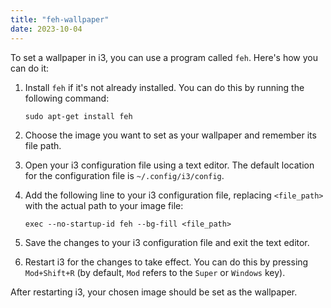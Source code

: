 ```yaml
---
title: "feh-wallpaper"
date: 2023-10-04
---
```

To set a wallpaper in i3, you can use a program called `feh`. Here's how you can do it:

1. Install `feh` if it's not already installed. You can do this by running the following command:
   ```
   sudo apt-get install feh
   ```

2. Choose the image you want to set as your wallpaper and remember its file path.

3. Open your i3 configuration file using a text editor. The default location for the configuration file is `~/.config/i3/config`.

4. Add the following line to your i3 configuration file, replacing `<file_path>` with the actual path to your image file:
   ```
   exec --no-startup-id feh --bg-fill <file_path>
   ```

5. Save the changes to your i3 configuration file and exit the text editor.

6. Restart i3 for the changes to take effect. You can do this by pressing `Mod+Shift+R` (by default, `Mod` refers to the `Super` or `Windows` key).

After restarting i3, your chosen image should be set as the wallpaper.
